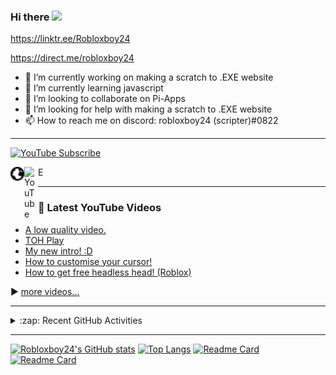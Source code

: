 ### Hi there <img src="https://raw.githubusercontent.com/SudhanPlayz/SudhanPlayz/master/images/WaveIcon.gif" width="30px">

https://linktr.ee/Robloxboy24

https://direct.me/robloxboy24


- 🔭 I’m currently working on making a scratch to .EXE website
- 🌱 I’m currently learning javascript
- 👯 I’m looking to collaborate on Pi-Apps
- 🤔 I’m looking for help with making a scratch to .EXE website
- 📫 How to reach me on discord: robloxboy24 (scripter)#0822

---

[![YouTube Subscribe](https://img.shields.io/badge/YouTube_@robloxboy24%20scratch-SUBSCRIBE-red?logo=youtube&style=for-the-badge&logoColor=red)](https://www.youtube.com/channel/UCnQuzHuOqSvglL3x7Co0CFg?sub_confirmation=1)

[<img align="left" alt="Website" width="22px" src="https://raw.githubusercontent.com/iconic/open-iconic/master/svg/globe.svg" />][website] 
[<img align="left" alt="YouTube" width="22px" src="https://raw.githubusercontent.com/n3wt0n/n3wt0n/master/assets/youtube.svg" />][youtube]



E

---

### 🎥 Latest YouTube Videos

<!-- YOUTUBE:START -->
- [A low quality video.](https://www.youtube.com/watch?v=q5-KSSnyVDg)
- [TOH Play](https://www.youtube.com/watch?v=-a5_B5sQVpc)
- [My new intro! :D](https://www.youtube.com/watch?v=0n1fRBb1djc)
- [How to customise your cursor!](https://www.youtube.com/watch?v=l0QtD-qlO-A)
- [How to get free headless head! (Roblox)](https://www.youtube.com/watch?v=AAFJo56QLc0)
<!-- YOUTUBE:END -->

▶ [more videos...][youtube]

---

<details>
  <summary>:zap: Recent GitHub Activities</summary>
  
<!--START_SECTION:activity-->
1. 🗣 Commented on [#8](https://github.com/turtiustrek/taskmanager/issues/8) in [turtiustrek/taskmanager](https://github.com/turtiustrek/taskmanager)
<!--END_SECTION:activity-->

</details>

---

[![Robloxboy24's GitHub stats](https://github-readme-stats.vercel.app/api?username=robloxboy24&show_icons=true&theme=kacho_ga)](https://github.com/robloxboy24)
[![Top Langs](https://github-readme-stats.vercel.app/api/top-langs/?username=robloxboy24&layout=compact&theme=slateorange)](https://github.com/robloxboy24)
[![Readme Card](https://github-readme-stats.vercel.app/api/pin/?username=robloxboy24&repo=robloxboy24.github.io&theme=darcula)](https://github.com/robloxboy24/robloxboy24.github.io)
[![Readme Card](https://github-readme-stats.vercel.app/api/pin/?username=robloxboy24&repo=Bongo-Cat-Pi-Apps-Download&theme=maroongold)](https://github.com/robloxboy24/Bongo-Cat-Pi-Apps-Download)







[website]: https://robloxboy24.github.io
[youtube]: https://www.youtube.com/channel/UCnQuzHuOqSvglL3x7Co0CFg
